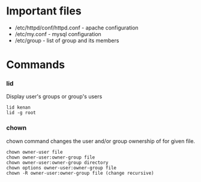 # Important files

+ /etc/httpd/conf/httpd.conf - apache configuration
+ /etc/my.conf - mysql configuration
+ /etc/group - list of group and its members

# Commands

### lid

Display user's groups or group's users

    lid kenan
    lid -g root

### chown

chown command changes the user and/or group ownership of for given file.

    chown owner-user file
    chown owner-user:owner-group file
    chown owner-user:owner-group directory
    chown options owner-user:owner-group file
    chown -R owner-user:owner-group file (change recursive)

